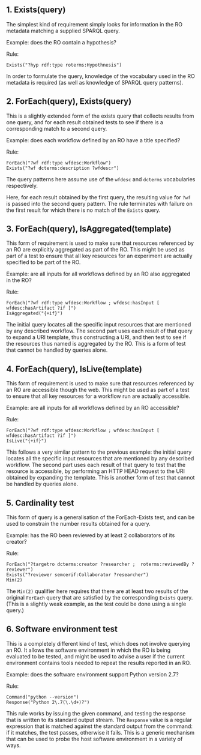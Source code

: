 ## 1. Exists(query)

The simplest kind of requirement simply looks for information in the RO metadata matching a supplied SPARQL query.

Example: does the RO contain a hypothesis?

Rule:

    Exists("?hyp rdf:type roterms:Hypothnesis")

In order to formulate the query, knowledge of the vocabulary used in the RO metadata is required (as well as knowledge of SPARQL query patterns).


## 2. ForEach(query), Exists(query)

This is a slightly extended form of the exists query that collects results from one query, and for each result obtained tests to see if there is a corresponding match to a second query.

Example: does each workflow defined by an RO have a title specified?

Rule:

    ForEach("?wf rdf:type wfdesc:Workflow")
    Exists("?wf dcterms:description ?wfdescr")

The query patterns here assume use of the `wfdesc` and `dcterms` vocabularies respectively.

Here, for each result obtained by the first query, the resulting value for `?wf` is passed into the second query pattern.  The rule terminates with failure on the first result for which there is no match of the `Exists` query.


## 3. ForEach(query), IsAggregated(template)

This form of requirement is used to make sure that resources referenced by an RO are explicitly aggregated as part of the RO.  This might be used as part of a test to ensure that all key resources for an experiment are actually specified to be part of the RO.

Example:  are all inputs for all workflows defined by an RO also aggregated in the RO?

Rule:

    ForEach("?wf rdf:type wfdesc:Workflow ; wfdesc:hasInput [ wfdesc:hasArtifact ?if ]")
    IsAggregated("{+if}")

The initial query locates all the specific input resources that are mentioned by any described workflow.  The second part uses each result of that query to expand a URI template, thus constructing a URI, and then test to see if the resources thus named is aggregated by the RO.  This is a form of test that cannot be handled by queries alone.


## 4. ForEach(query), IsLive(template)

This form of requirement is used to make sure that resources referenced by an RO are accessible though the web.  This might be used as part of a test to ensure that all key resources for a workflow run are actually accessible.

Example:  are all inputs for all workflows defined by an RO accessible?

Rule:

    ForEach("?wf rdf:type wfdesc:Workflow ; wfdesc:hasInput [ wfdesc:hasArtifact ?if ]")
    IsLive("{+if}")

This follows a very similar pattern to the previous example: the initial query locates all the specific input resources that are mentioned by any described workflow.  The second part uses each result of that query to test that the resource is accessible, by performing an HTTP HEAD request to the URI obtained by expanding the template.  This is another form of test that cannot be handled by queries alone.


## 5. Cardinality test

This form of query is a generalisation of the ForEach-Exists test, and can be used to constrain the number results obtained for a query.

Example: has the RO been reviewed by at least 2 collaborators of its creator?

Rule:

    ForEach("?targetro dcterms:creator ?researcher ;  roterms:reviewedBy ?reviewer")
    Exists("?reviewer semcerif:Collaborator ?researcher")
    Min(2)

The `Min(2)` qualifier here requires that there are at least two results of the original `ForEach` query that are satisfied by the corresponding `Exists` query.  (This is a slightly weak example, as the test could be done using a single query.)


## 6. Software environment test

This is a completely different kind of test, which does not involve querying an RO.  It allows the software environment in which the RO is being evaluated to be tested, and might be used to advise a user if the current environment contains tools needed to repeat the results reported in an RO.

Example: does the software environment support Python version 2.7?

Rule:

    Command("python --version")
    Response("Python 2\.7(\.\d+)?")

This rule works by issuing the given command, and testing the response that is written to its standard output stream.  The `Response` value is a regular expression that is matched against the standard output from the command: if it matches, the test passes, otherwise it fails.  This is a generic mechanism that can be used to probe the host software environment in a variety of ways.


